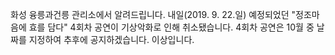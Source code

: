 화성 융릉과건릉 관리소에서 알려드립니다.
내일(2019. 9. 22.일) 예정되었던 "정조마음에 효를 담다" 4회차 공연이 기상악화로 인해 취소됐습니다.
4회차 공연은 10월 중 날짜를 지정하여 추후에 공지하겠습니다.
이상입니다.